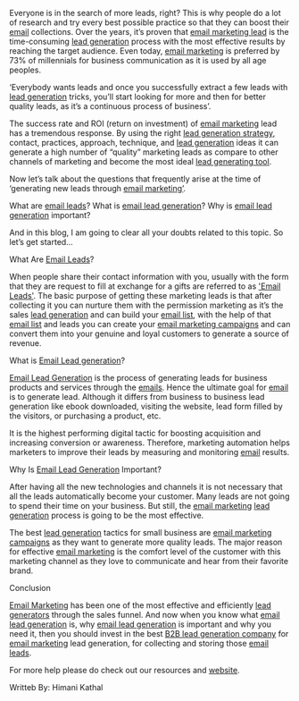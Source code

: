 Everyone is in the search of more leads, right? This is why people do a lot of research and try every best possible practice so that they can boost their <a href="https://www.pangeaglobalservices.com/email-marketing-services/">email</a> collections.  Over the years, it’s proven that <a href="https://www.pangeaglobalservices.com/email-marketing-services/">email marketing lead</a> is the time-consuming <a href="https://www.pangeaglobalservices.com/lead-generation/">lead generation</a> process with the most effective results by reaching the target audience. Even today, <a href="https://www.pangeaglobalservices.com/email-marketing-services/">email marketing</a> is preferred by 73% of millennials for business communication as it is used by all age peoples.

‘Everybody wants leads and once you successfully extract a few leads with <a href="https://www.pangeaglobalservices.com/lead-generation/">lead generation</a> tricks, you’ll start looking for more and then for better quality leads, as it’s a continuous process of business’.

The success rate and ROI (return on investment) of <a href="https://www.pangeaglobalservices.com/email-marketing-services/">email marketing</a> lead has a tremendous response. By using the right <a href="https://www.pangeaglobalservices.com/lead-generation/">lead generation strategy</a>, contact, practices, approach, technique, and <a href="https://www.pangeaglobalservices.com/lead-generation/">lead generation</a> ideas it can generate a high number of “quality” marketing leads as compare to other channels of marketing and become the most ideal <a href="https://www.pangeaglobalservices.com/lead-generation/">lead generating tool</a>.

Now let’s talk about the questions that frequently arise at the time of ‘generating new leads through <a href="https://www.pangeaglobalservices.com/email-marketing-services/">email marketing’</a>.

What are <a href="https://www.pangeaglobalservices.com/email-marketing-services/">email leads</a>? What is <a href="https://www.pangeaglobalservices.com/email-marketing-services/">email lead generation</a>? Why is <a href="https://www.pangeaglobalservices.com/email-marketing-services/">email lead generation</a> important?

And in this blog, I am going to clear all your doubts related to this topic. So let’s get started…

What Are <a href="https://www.pangeaglobalservices.com/email-marketing-services/">Email Leads</a>?

When people share their contact information with you, usually with the form that they are request to fill at exchange for a gifts are referred to as <a href="https://www.pangeaglobalservices.com/email-marketing-services/">'Email Leads'</a>.
The basic purpose of getting these marketing leads is that after collecting it you can nurture them with the permission marketing as it’s the sales <a href="https://www.pangeaglobalservices.com/lead-generation/">lead generation</a> and can build your <a href="https://www.pangeaglobalservices.com/email-marketing-services/">email list</a>, with the help of that <a href="https://www.pangeaglobalservices.com/email-marketing-services/">email list</a> and leads you can create your <a href="https://www.pangeaglobalservices.com/email-marketing-services/">email marketing campaigns</a> and can convert them into your genuine and loyal customers to generate a source of revenue.

What is <a href="https://www.pangeaglobalservices.com/email-marketing-services/">Email Lead generation</a>?

<a href="https://www.pangeaglobalservices.com/email-marketing-services/">Email Lead Generation</a> is the process of generating leads for business products and services through the <a href="https://www.pangeaglobalservices.com/email-marketing-services/">emails</a>. Hence the ultimate goal for <a href="https://www.pangeaglobalservices.com/email-marketing-services/">email</a> is to generate lead. Although it differs from business to business lead generation like ebook downloaded, visiting the website, lead form filled by the visitors, or purchasing a product, etc.

It is the highest performing digital tactic for boosting acquisition and increasing conversion or awareness. Therefore, marketing automation helps marketers to improve their leads by measuring and monitoring <a href="https://www.pangeaglobalservices.com/email-marketing-services/">email</a> results.

Why Is <a href="https://www.pangeaglobalservices.com/email-marketing-services/">Email Lead Generation</a> Important?

After having all the new technologies and channels it is not necessary that all the leads automatically become your customer. Many leads are not going to spend their time on your business. But still, the <a href="https://www.pangeaglobalservices.com/email-marketing-services/">email marketing</a> <a href="https://www.pangeaglobalservices.com/lead-generation/">lead generation</a> process is going to be the most effective.

The best <a href="https://www.pangeaglobalservices.com/lead-generation/">lead generation</a> tactics for small business are <a href="https://www.pangeaglobalservices.com/email-marketing-services/">email marketing campaigns</a> as they want to generate more quality leads. The major reason for effective <a href="https://www.pangeaglobalservices.com/email-marketing-services/">email marketing</a> is the comfort level of the customer with this marketing channel as they love to communicate and hear from their favorite brand.

Conclusion

<a href="https://www.pangeaglobalservices.com/email-marketing-services/">Email Marketing</a> has been one of the most effective and efficiently <a href="https://www.pangeaglobalservices.com/lead-generation/">lead generators</a> through the sales funnel. And now when you know what <a href="https://www.pangeaglobalservices.com/email-marketing-services/">email lead generation</a> is, why <a href="https://www.pangeaglobalservices.com/email-marketing-services/">email lead generation</a> is important and why you need it, then you should invest in the best <a href="https://www.pangeaglobalservices.com/lead-generation/">B2B lead generation company</a> for <a href="https://www.pangeaglobalservices.com/email-marketing-services/">email marketing</a> lead generation, for collecting and storing those <a href="https://www.pangeaglobalservices.com/email-marketing-services/">email leads</a>.

For more help please do check out our resources and <a href="https://www.pangeaglobalservices.com/email-marketing-services/">website</a>.

Writteb By:
Himani Kathal
